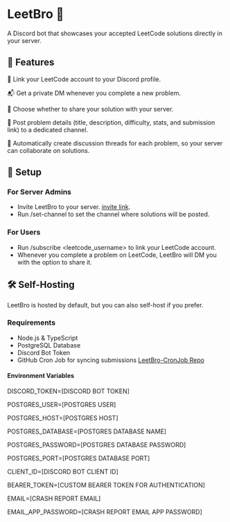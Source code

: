 # LeetBro 🤖

A Discord bot that showcases your accepted LeetCode solutions directly in your server.

## 📌 Features

🔗 Link your LeetCode account to your Discord profile.

📬 Get a private DM whenever you complete a new problem.

🙋 Choose whether to share your solution with your server.

📢 Post problem details (title, description, difficulty, stats, and submission link) to a dedicated channel.

🧵 Automatically create discussion threads for each problem, so your server can collaborate on solutions.

## 🚀 Setup
### For Server Admins

- Invite LeetBro to your server. [invite link](https://top.gg/bot/1387318923904553051).
- Run /set-channel to set the channel where solutions will be posted.

### For Users
- Run /subscribe <leetcode_username> to link your LeetCode account.
- Whenever you complete a problem on LeetCode, LeetBro will DM you with the option to share it.

## 🛠️ Self-Hosting

LeetBro is hosted by default, but you can also self-host if you prefer.

### Requirements
- Node.js & TypeScript
- PostgreSQL Database
- Discord Bot Token
- GitHub Cron Job for syncing submissions [LeetBro-CronJob Repo](https://github.com/BryanHuynh/LeetBro-CronJob)

#### Environment Variables
DISCORD_TOKEN=[DISCORD BOT TOKEN]

POSTGRES_USER=[POSTGRES USER]

POSTGRES_HOST=[POSTGRES HOST]

POSTGRES_DATABASE=[POSTGRES DATABASE NAME]

POSTGRES_PASSWORD=[POSTGRES DATABASE PASSWORD]

POSTGRES_PORT=[POSTGRES DATABASE PORT]

CLIENT_ID=[DISCORD BOT CLIENT ID]

BEARER_TOKEN=[CUSTOM BEARER TOKEN FOR AUTHENTICATION]

EMAIL=[CRASH REPORT EMAIL]

EMAIL_APP_PASSWORD=[CRASH REPORT EMAIL APP PASSWORD]
